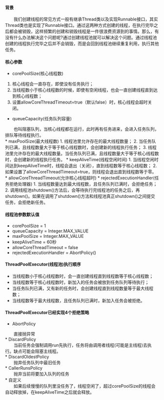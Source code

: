 #### 背景
<div style="text-indent:2em">我们创建线程的常见方式一般有继承Thread类以及实现Runnable接口，其实Thread类也是实现了Runnable接口。通过这两种方式创建的线程，在执行完毕之后都会被销毁，这样频繁的创建和销毁线程是一件很浪费资源到的事情。那么，有没有什么办法解决这个问题呢?通过创建线程池就可以解决这个问题。通过线程池创建的线程执行完毕之后并不会销毁，而是会回到线程池继续重复利用，执行其他任务。</div>

#### 核心参数
* corePoolSize(核心线程数)
 1. 核心线程会一直存在，即使没有任务执行；
 2. 当线程数小于核心线程数的时候，即使有空闲线程，也会一直创建线程直到达到核心线程数；
 3. 设置allowCoreThreadTimeout=true（默认false）时，核心线程会超时关闭。
* queueCapacity(任务队列容量)
 <div style="text-indent:2em">也叫阻塞队列，当核心线程都在运行，此时再有任务进来，会进入任务队列，排队等待线程执行。</div>
* maxPoolSize(最大线程数)
 1. 线程池里允许存在的最大线程数量；
 2. 当任务队列已满，且线程数量大于等于核心线程数时，会创建新的线程执行任务；
 3. 线程池里允许存在的最大线程数量。当任务队列已满，且线程数量大于等于核心线程数时，会创建新的线程执行任务。
* keepAliveTime(线程空闲时间)
 1. 当线程空闲时间达到keepAliveTime时，线程会退出（关闭），直到线程数等于核心线程数；
 2. 如果设置了allowCoreThreadTimeout=true，则线程会退出直到线程数等于零。
* allowCoreThreadTimeout(允许核心线程超时)
* rejectedExecutionHandler(任务拒绝处理器)
 1. 当线程数量达到最大线程数，且任务队列已满时，会拒绝任务；
 2. 调用线程池shutdown()方法后，会等待执行完线程池的任务之后，再shutdown()。如果在调用了shutdown()方法和线程池真正shutdown()之间提交任务，会拒绝新任务。
        
#### 线程池参数默认值
* corePoolSize = 1
* queueCapacity = Integer.MAX_VALUE
* maxPoolSize = Integer.MAX_VALUE
* keepAliveTime = 60秒
* allowCoreThreadTimeout = false
* rejectedExecutionHandler = AbortPolicy()
    
#### ThreadPoolExecutor(线程池)执行顺序
* 当线程数小于核心线程数时，会一直创建线程直到线程数等于核心线程数；
* 当线程数等于核心线程数时，新加入的任务会被放到任务队列等待执行；
* 当任务队列已满，又有新的任务时，会创建线程直到线程数量等于最大线程数；
* 当线程数等于最大线程数，且任务队列已满时，新加入任务会被拒绝。
    
#### ThreadPoolExecutor已经实现4个拒绝策略
* AbortPolicy
<div style="text-indent:2em">直接抛异常</div>
* DiscardPolicy
<div style="text-indent:2em">当前任务会强制调用run先执行，任务将由调用者线程(可能是主线程)去执行。缺点可能会阻塞主线程。</div>
* DiscardOldestPolicy
<div style="text-indent:2em">抛弃任务队列中最旧任务</div>
* CallerRunsPolicy
<div style="text-indent:2em">抛弃当前将要加入队列的任务</div>
* 自定义
<div style="text-indent:2em">如果后续慢慢的队列里没任务了，线程空闲了，超过corePoolSize的线程会自动释放掉，在keepAliveTime之后就会释放。</div>
